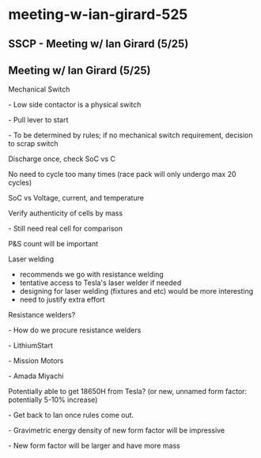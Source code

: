 # meeting-w-ian-girard-525

## SSCP - Meeting w/ Ian Girard (5/25)

## Meeting w/ Ian Girard (5/25)

Mechanical Switch

&#x20;    \- Low side contactor is a physical switch

&#x20;    \- Pull lever to start

&#x20;    \- To be determined by rules; if no mechanical switch requirement, decision to scrap switch

Discharge once, check SoC vs C

No need to cycle too many times (race pack will only undergo max 20 cycles)

SoC vs Voltage, current, and temperature

Verify authenticity of cells by mass

&#x20;   \- Still need real cell for comparison

P\&S count will be important

Laser welding

* recommends we go with resistance welding
* tentative access to Tesla's laser welder if needed
* designing for laser welding (fixtures and etc) would be more interesting
* need to justify extra effort

Resistance welders?

&#x20;    \- How do we procure resistance welders

&#x20;    \- LithiumStart

&#x20;    \- Mission Motors

&#x20;    \- Amada Miyachi&#x20;

Potentially able to get 18650H from Tesla? (or new, unnamed form factor: potentially 5-10% increase)

&#x20;    \- Get back to Ian once rules come out.&#x20;

&#x20;    \- Gravimetric energy density of new form factor will be impressive

&#x20;    \- New form factor will be larger and have more mass
